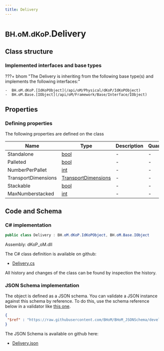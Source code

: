 ```yaml
---
title: Delivery
---
```


# <small>BH.oM.dKoP.</small>**Delivery**



## Class structure

### Implemented interfaces and base types

???+ bhom "The Delivery is inheriting from the following base type(s) and implements the following interfaces:"

    -  BH.oM.dKoP.[IdKoPObject](/api/oM/Physical/dKoP/IdKoPObject)
    -  BH.oM.Base.[IObject](/api/oM/Framework/Base/Interface/IObject)


## Properties



### Defining properties

The following properties are defined on the class

| Name             | Type             | Description      | Quantity         |
|------------------|------------------|------------------|------------------|
| Standalone | [bool](https://learn.microsoft.com/en-us/dotnet/api/System.Boolean?view=netstandard-2.0) | - | - |
| Palleted | [bool](https://learn.microsoft.com/en-us/dotnet/api/System.Boolean?view=netstandard-2.0) | - | - |
| NumberPerPallet | [int](https://learn.microsoft.com/en-us/dotnet/api/System.Int32?view=netstandard-2.0) | - | - |
| TransportDimensions | [TransportDimensions](/api/oM/Physical/dKoP/Assembly/TransportDimensions) | - | - |
| Stackable | [bool](https://learn.microsoft.com/en-us/dotnet/api/System.Boolean?view=netstandard-2.0) | - | - |
| MaxNumberstacked | [int](https://learn.microsoft.com/en-us/dotnet/api/System.Int32?view=netstandard-2.0) | - | - |


## Code and Schema

### C# implementation

``` C# title="C#"
public class Delivery : BH.oM.dKoP.IdKoPObject, BH.oM.Base.IObject
```

Assembly: dKoP_oM.dll

The C# class definition is available on github:

- [Delivery.cs](https://github.com/BHoM/dKoP_Toolkit/blob/develop/dKoP_oM/Assembly\Delivery.cs)

All history and changes of the class can be found by inspection the history.
### JSON Schema implementation

The object is defined as a JSON schema. You can validate a JSON instance against this schema by reference. To do this, use the schema reference below in a validator like [this one](https://www.jsonschemavalidator.net/).

``` json title="JSON Schema"
{
 "$ref" : "https://raw.githubusercontent.com/BHoM/BHoM_JSONSchema/develop/dKoP_oM/Delivery.json"
}
```

The JSON Schema is available on github here:

- [Delivery.json](https://github.com/BHoM/BHoM_JSONSchema/blob/develop/dKoP_oM/Delivery.json)
